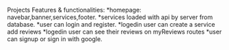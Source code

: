 Projects Features & functionalities:
*homepage: navebar,banner,services,footer.
*services loaded with api by server from database.
*user can login and register.
*logedin user can create a service add reviews
*logedin user can see their reviews on myReviews routes
*user can signup or sign in with google.
